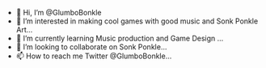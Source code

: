 - 👋 Hi, I’m @GlumboBonkle
- 👀 I’m interested in making cool games with good music and Sonk Ponkle Art...
- 🌱 I’m currently learning Music production and Game Design ...
- 💞️ I’m looking to collaborate on Sonk Ponkle...
- 📫 How to reach me Twitter @GlumboBonkle...

<!---
GlumboBonkle/GlumboBonkle is a ✨ special ✨ repository because its `README.md` (this file) appears on your GitHub profile.
You can click the Preview link to take a look at your changes.
--->
